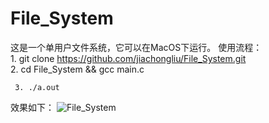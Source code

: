 # File_System

这是一个单用户文件系统，它可以在MacOS下运行。
使用流程：   
     1. git  clone https://github.com/jiachongliu/File_System.git   
     2. cd File_System && gcc main.c

     3. ./a.out

效果如下：
![File_System](http://github.com/jiachongliu/File_System/tree/master/images/File_System.png)
